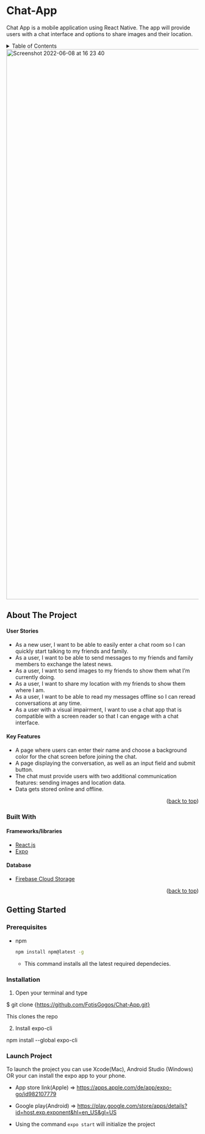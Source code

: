 # Chat-App

Chat App is a mobile application using React Native. The app will provide users with a chat interface and options to share images and their location.

<!-- TABLE OF CONTENTS -->
<details>
  <summary>Table of Contents</summary>
  <ol>
    <li>
      <a href="#about-the-project">About The Project</a>
      <ul>
        <li><a href="#built-with">Built With</a></li>
      </ul>
    </li>
    <li>
      <a href="#getting-started">Getting Started</a>
      <ul>
        <li><a href="#prerequisites">Prerequisites</a></li>
        <li><a href="#installation">Installation</a></li>
        <li><a href="#launch project">Installation</a></li>
      </ul>
      </li>
    <li><a href="#Dependencies">Dependencies</a></li>
  </ol>
</details>

<img width="1440" alt="Screenshot 2022-06-08 at 16 23 40" src="https://user-images.githubusercontent.com/83247314/172641830-c9fe1d27-f42c-4fd1-a7e1-2dd0efa1dab9.png">

<!-- ABOUT THE PROJECT -->
## About The Project


#### User Stories
* As a new user, I want to be able to easily enter a chat room so I can quickly start talking to my
friends and family.
* As a user, I want to be able to send messages to my friends and family members to exchange
the latest news.
* As a user, I want to send images to my friends to show them what I’m currently doing.
* As a user, I want to share my location with my friends to show them where I am.
* As a user, I want to be able to read my messages offline so I can reread conversations at any
time.
* As a user with a visual impairment, I want to use a chat app that is compatible with a screen
reader so that I can engage with a chat interface.

#### Key Features
* A page where users can enter their name and choose a background color for the chat screen
before joining the chat.
* A page displaying the conversation, as well as an input field and submit button.
* The chat must provide users with two additional communication features: sending images
and location data.
* Data gets stored online and offline.

<p align="right">(<a href="#top">back to top</a>)</p>

### Built With

#### Frameworks/libraries

* [React.js](https://reactjs.org/)
* [Expo](https://expo.dev/)

#### Database

* [Firebase Cloud Storage](https://firebase.google.com/)


<p align="right">(<a href="#top">back to top</a>)</p>

<!-- GETTING STARTED -->
## Getting Started

### Prerequisites

* npm
  ```sh
  npm install npm@latest -g
  ```
  * This command installs all the latest required  dependecies.
 
 ### Installation
 
 1) Open your terminal and type

$ git clone {https://github.com/FotisGogos/Chat-App.git}

This clones the repo
 
 2) Install expo-cli 
  
npm install --global expo-cli

 ### Launch Project

To launch the project you can use Xcode(Mac), Android Studio (Windows) OR your can install the expo app to your phone.

* App store link(Apple) => https://apps.apple.com/de/app/expo-go/id982107779
* Google play(Android) => https://play.google.com/store/apps/details?id=host.exp.exponent&hl=en_US&gl=US

* Using the command  ``` expo start ``` will initialize the project
